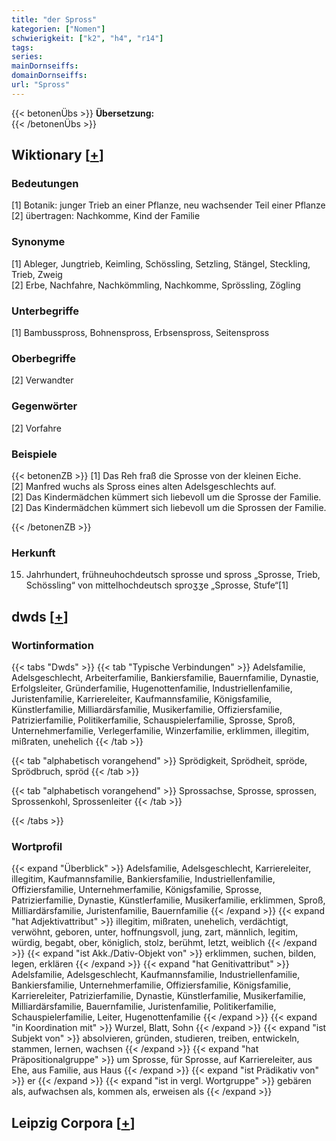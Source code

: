 ```yaml
---
title: "der Spross"
kategorien: ["Nomen"]
schwierigkeit: ["k2", "h4", "r14"]
tags:
series:
mainDornseiffs:
domainDornseiffs:
url: "Spross"
---
```


{{< betonenÜbs >}}
**Übersetzung:**  
{{< /betonenÜbs >}}

## Wiktionary [[+](https://de.wiktionary.org/wiki/Spross)]

### Bedeutungen
[1] Botanik: junger Trieb an einer Pflanze, neu wachsender Teil einer Pflanze  
[2] übertragen: Nachkomme, Kind der Familie  

### Synonyme
[1] Ableger, Jungtrieb, Keimling, Schössling, Setzling, Stängel, Steckling, Trieb, Zweig  
[2] Erbe, Nachfahre, Nachkömmling, Nachkomme, Sprössling, Zögling  

### Unterbegriffe
[1] Bambusspross, Bohnenspross, Erbsenspross, Seitenspross  

### Oberbegriffe
[2] Verwandter  

### Gegenwörter
[2] Vorfahre  

### Beispiele
{{< betonenZB >}}
[1] Das Reh fraß die Sprosse von der kleinen Eiche.  
[2] Manfred wuchs als Spross eines alten Adelsgeschlechts auf.  
[2] Das Kindermädchen kümmert sich liebevoll um die Sprosse der Familie.  
[2] Das Kindermädchen kümmert sich liebevoll um die Sprossen der Familie.  

{{< /betonenZB >}}
### Herkunft
15. Jahrhundert, frühneuhochdeutsch sprosse und spross „Sprosse, Trieb, Schössling“ von mittelhochdeutsch sproʒʒe „Sprosse, Stufe“[1]  



## dwds [[+](https://www.dwds.de/wb/Spross)]

### Wortinformation
{{< tabs "Dwds" >}}
{{< tab "Typische Verbindungen" >}}
Adelsfamilie, Adelsgeschlecht, Arbeiterfamilie, Bankiersfamilie, Bauernfamilie, Dynastie, Erfolgsleiter, Gründerfamilie, Hugenottenfamilie, Industriellenfamilie, Juristenfamilie, Karriereleiter, Kaufmannsfamilie, Königsfamilie, Künstlerfamilie, Milliardärsfamilie, Musikerfamilie, Offiziersfamilie, Patrizierfamilie, Politikerfamilie, Schauspielerfamilie, Sprosse, Sproß, Unternehmerfamilie, Verlegerfamilie, Winzerfamilie, erklimmen, illegitim, mißraten, unehelich
{{< /tab >}}

{{< tab "alphabetisch vorangehend" >}}
Sprödigkeit, Sprödheit, spröde, Sprödbruch, spröd
{{< /tab >}}

{{< tab "alphabetisch vorangehend" >}}
Sprossachse, Sprosse, sprossen, Sprossenkohl, Sprossenleiter
{{< /tab >}}

{{< /tabs >}}

### Wortprofil
{{< expand "Überblick" >}} Adelsfamilie, Adelsgeschlecht, Karriereleiter, illegitim, Kaufmannsfamilie, Bankiersfamilie, Industriellenfamilie, Offiziersfamilie, Unternehmerfamilie, Königsfamilie, Sprosse, Patrizierfamilie, Dynastie, Künstlerfamilie, Musikerfamilie, erklimmen, Sproß, Milliardärsfamilie, Juristenfamilie, Bauernfamilie {{< /expand >}}
{{< expand "hat Adjektivattribut" >}} illegitim, mißraten, unehelich, verdächtigt, verwöhnt, geboren, unter, hoffnungsvoll, jung, zart, männlich, legitim, würdig, begabt, ober, königlich, stolz, berühmt, letzt, weiblich {{< /expand >}}
{{< expand "ist Akk./Dativ-Objekt von" >}} erklimmen, suchen, bilden, legen, erklären {{< /expand >}}
{{< expand "hat Genitivattribut" >}} Adelsfamilie, Adelsgeschlecht, Kaufmannsfamilie, Industriellenfamilie, Bankiersfamilie, Unternehmerfamilie, Offiziersfamilie, Königsfamilie, Karriereleiter, Patrizierfamilie, Dynastie, Künstlerfamilie, Musikerfamilie, Milliardärsfamilie, Bauernfamilie, Juristenfamilie, Politikerfamilie, Schauspielerfamilie, Leiter, Hugenottenfamilie {{< /expand >}}
{{< expand "in Koordination mit" >}} Wurzel, Blatt, Sohn {{< /expand >}}
{{< expand "ist Subjekt von" >}} absolvieren, gründen, studieren, treiben, entwickeln, stammen, lernen, wachsen {{< /expand >}}
{{< expand "hat Präpositionalgruppe" >}} um Sprosse, für Sprosse, auf Karriereleiter, aus Ehe, aus Familie, aus Haus {{< /expand >}}
{{< expand "ist Prädikativ von" >}} er {{< /expand >}}
{{< expand "ist in vergl. Wortgruppe" >}} gebären als, aufwachsen als, kommen als, erweisen als {{< /expand >}}

## Leipzig Corpora [[+](https://corpora.uni-leipzig.de/en/res?word=Spross&corpusId=deu_newscrawl-public_2018)]

